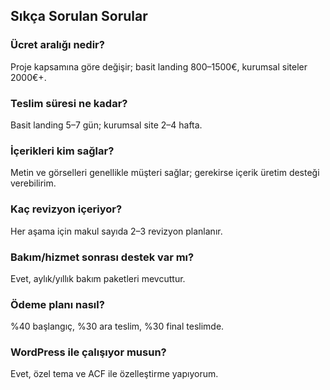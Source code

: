 ## Sıkça Sorulan Sorular

### Ücret aralığı nedir?
Proje kapsamına göre değişir; basit landing 800–1500€, kurumsal siteler 2000€+.

### Teslim süresi ne kadar?
Basit landing 5–7 gün; kurumsal site 2–4 hafta.

### İçerikleri kim sağlar?
Metin ve görselleri genellikle müşteri sağlar; gerekirse içerik üretim desteği verebilirim.

### Kaç revizyon içeriyor?
Her aşama için makul sayıda 2–3 revizyon planlanır.

### Bakım/hizmet sonrası destek var mı?
Evet, aylık/yıllık bakım paketleri mevcuttur.

### Ödeme planı nasıl?
%40 başlangıç, %30 ara teslim, %30 final teslimde.

### WordPress ile çalışıyor musun?
Evet, özel tema ve ACF ile özelleştirme yapıyorum.
